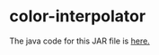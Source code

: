 # color-interpolator
The java code for this JAR file is <a href="https://gist.github.com/chasedig/f143c5246cf76d22d3448986d60ac13f">here.</a>
